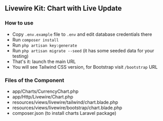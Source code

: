 ## Livewire Kit: Chart with Live Update

### How to use

- Copy `.env.example` file to `.env` and edit database credentials there
- Run `composer install`
- Run `php artisan key:generate`
- Run `php artisan migrate --seed` (it has some seeded data for your testing)
- That's it: launch the main URL
- You will see Tailwind CSS version, for Bootstrap visit `/bootstrap` URL


### Files of the Component

- app/Charts/CurrencyChart.php
- app/Http/Livewire/Chart.php
- resources/views/livewire/tailwind/chart.blade.php
- resources/views/livewire/bootstrap/chart.blade.php
- composer.json (to install charts Laravel package)